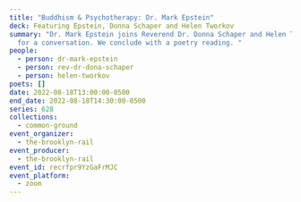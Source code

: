 ```yaml
---
title: "Buddhism & Psychotherapy: Dr. Mark Epstein"
deck: Featuring Epstein, Donna Schaper and Helen Tworkov
summary: "Dr. Mark Epstein joins Reverend Dr. Donna Schaper and Helen Tworkov
  for a conversation. We conclude with a poetry reading. "
people:
  - person: dr-mark-epstein
  - person: rev-dr-dona-schaper
  - person: helen-tworkov
poets: []
date: 2022-08-18T13:00:00-0500
end_date: 2022-08-18T14:30:00-0500
series: 628
collections:
  - common-ground
event_organizer:
  - the-brooklyn-rail
event_producer:
  - the-brooklyn-rail
event_id: recrfpr9YzGaFrMJC
event_platform:
  - zoom
---
```


